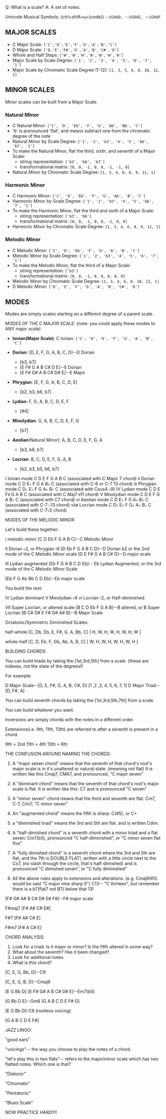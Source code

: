 Q: What is a scale? 
A: A set of notes.

Unicode Musical Symbols: (ctrl+shift+u+{code}) `♭:U266D, ♮:U266E, ♯:U266F`

## MAJOR SCALES

- C Major Scale: `['C','D','E','F','G','A','B','C']` 
- D Major Scale: `['D,'E','F#','G','A','B','C#','D']`
- Whole and Half Steps: `['W','W','H','W','W','W','H']`
- Major Scale by Scale Degree: `['1', '2', '3', '4', '5', '6', '7', '1']`
- Major Scale by Chromatic Scale Degree (1-12): `[1, 3, 5, 6, 8, 10, 12, 1]`


## MINOR SCALES

Minor scales can be built from a Major Scale.

### Natural Minor

- C Natural Minor: `['C', 'D', 'Eb', 'F', 'G', 'Ab', 'Bb', 'C']`
- 'b' is pronounced 'flat', and means subtract one from the chromatic degree of the note
- Natural Minor by Scale Degree: `['1', '2', 'b3', '4', '5', 'b6', 'b7', '1']`
- To make the Natural Minor, flat the third, sixth, and seventh of a Major Scale: 
  - string representation: `['b3', 'b6', 'b7']`
  - transformational matrix: `[0, 0, -1, 0, 0, -1, -1, 0]`
- Natural Minor by Chromatic Scale Degree: `[1, 3, 4, 6, 8, 9, 11, 1]` 

### Harmonic Minor

- C Harmonic Minor: `['C', 'D', 'Eb', 'F', 'G', 'Ab', 'B', 'C']`
- Harmonic Minor by Scale Degree: `['1', '2', 'b3', '4', '5', 'b6', '7', '1']`
- To make the Harmonic Minor, flat the third and sixth of a Major Scale: 
  - string representation: `['b3', 'b6']`
  - transformational matrix: `[0, 0, -1, 0, 0, -1, 0, 0]`
- Harmonic Minor by Chromatic Scale Degree: `[1, 3, 4, 6, 8, 9, 12, 1]` 

### Melodic Minor

- C Melodic Minor: `['C', 'D', 'Eb', 'F', 'G', 'A', 'B', 'C']`
- Melodic Minor by Scale Degree: `['1', '2', 'b3', '4', '5', '6', '7', '1']`
- To make the Melodic Minor, flat the third of a Major Scale: 
  - string representation: `['b3']`
  - transformational matrix: `[0, 0, -1, 0, 0, 0, 0, 0]`
- Melodic Minor by Chromatic Scale Degree: `[1, 3, 4, 6, 8, 10, 12, 1]`
- D Melodic Minor: `['D', 'E', 'F', 'G', 'A', 'B', 'C#', 'D']`


## MODES

Modes are simply scales starting on a different degree of a parent scale. 

MODES OF THE C MAJOR SCALE: (note: you could apply these modes to ANY major scale)

- **Ionian(Major Scale)**: C Ionian: `['C', 'D', 'E', 'F', 'G', 'A', 'B', 'C']`

- **Dorian**: [D, E, F, G, A, B, C, D]--D Dorian
  - [b3, b7]
  - [E F# G A B C# D E]--E Dorian
  - [E F# G# A B C# D# E]--E Major

- **Phrygian**: [E, F, G, A, B, C, D, E]
  - [b2, b3, b6, b7]

- **Lydian**: F, G, A, B, C, D, E, F
  - [#4]

- **Mixolydian**: G, A, B, C, D, E, F, G
  - [b7]

- **Aeolian**(Natural Minor): A, B, C, D, E, F, G, A
  - [b3, b6, b7]

- **Locrian**: B, C, D, E, F, G, A, B
  - [b2, b3, b5, b6, b7]


I	Ionian mode	C D E F G A B C	(associated with C Major 7 chord)
ii	Dorian mode	C D E♭ F G A B♭ C	(associated with C-6 or C-7 13 chord)
iii	Phrygian mode	C D♭ E♭ F G A♭ B♭ C	(associated with Csus4 ♭9)
IV	Lydian mode	C D E F♯ G A B C	(associated with C Maj7 ♯11 chord)
V	Mixolydian mode	C D E F G A B♭ C	(associated with C7 chord)
vi	Aeolian mode	C D E♭ F G A♭ B♭ C	(associated with C-7 ♭13 chord)
viiø	Locrian mode	C D♭ E♭ F G♭ A♭ B♭ C	(associated with C-7♭5 chord)



MODES OF THE MELODIC MINOR

Let's build these together:

i melodic minor 
[C D Eb F G A B C]--C Melodic Minor


II Dorian ♭2, or Phrygian ♮6
[D Eb F G A B C D]--D Dorian b2  or the 2nd mode of the C Melodic Minor scale
[D E F# G A B C# D]--D major scale

III Lydian augmented
[Eb F G A B C D Eb]-- Eb Lydian Augmented, or the 3rd mode of the C Melodic Minor Scale

[Eb F G Ab Bb C D Eb]--Eb major scale

You build the rest:

IV Lydian dominant
V Mixolydian ♭6
vi Locrian ♮2, or Half-diminished

VII Super Locrian, or altered scale
[B C D Eb F G A B]--B altered, or B Super Locrian
[B C# D# E F# G# A# B]--B Major Scale

Octatonic/Symmetric Diminished Scales:

half-whole
[C, Db, Eb, E, F#, G, A, Bb, C]
[  H,  W,  H, W,  H, W, H,  W ]


whole-half
[C, D, Eb, F, Gb, Ab, A, B, C]
[  W, H,  W, H,  W,  H, W, H ]


BUILDING CHORDS:

You can build triads by taking the [1st,3rd,5th] from a scale. (these are indexes, not the state of the degrees!)

For example:

D Major Scale--[D, E, F#, G, A, B, C#, D]
			   [1 ,2 ,3,  4, 5, 6, 7,  1]
D Major Triad--[D, F#, A]

You can build seventh chords by taking the [1st,3rd,5th,7th] from a scale. 

You can build whatever you want. 

Inversions are simply chords with the notes in a different order. 

Extensions(i.e. 9th, 11th, 13th) are referred to after a seventh is present in a chord.  

9th = 2nd
11th = 4th
13th = 6th



THE CONFUSION AROUND NAMING THE CHORDS:

1. A "major seven chord" means that the seventh of that chord's root's major scale is in it's unaltered or natural state. (meaning not flat) It is written like this Cmaj7, CMA7, and pronounced, "C major seven"

2. A "dominant chord" means that the seventh of that chord's root's major scale is flat. It is written like this: C7 and is pronounced "C seven"

3. A "minor seven" chord means that the third and seventh are flat: Cm7, C-7, Cmi7, "C minor seven"

4. An "augmented chord" means the fifth is sharp: C(#5), or C+

5. a "diminished triad" means the 3rd and 5th are flat. and is written Cdim.

6. A "half-dimished chord" is a seventh chord with a minor triad and a flat seven: Cm7(b5), pronounced "C half-diminished", or "C minor seven flat five"

7. A "fully dimished chord" is a seventh chord where the 3rd and 5th are flat, and the 7th is DOUBLE FLAT!, written with a little circle next to the Co7, (no slash through the circle, that's half-dimished) and is pronounced "C dimished seven", or "C fully diminished"  

8. All the above rules apply to extensions and alterations. (e.g. Cmaj9(#5) would be said "C major nine sharp 5") C13-- "C thirteen", but remember there is a b7(flat7 not B7) below that 13!

[F# G# A# B C# D# E# F#]--F# major scale

F#maj7
[F# A# C# E#]

F#7 
[F# A# C# E]

F#m7 
[F# A C# E]



CHORD ANALYSIS:

1. Look for a triad. Is it major or minor? Is the fifth altered in some way? 
2. What about the seventh? Has it been changed?
3. Look for additional notes. 
4. What is this chord? 

[C, E, G, Bb, D]--C9

[C, E, G, B, D]--Cmaj9 

[E G Bb D]
[E F# G# A B C# D# E]--Em7(b5)

[G Bb D E]--Gm6
[G A B C D E F# G]

[E G Bb D]-C9 (rootless voicing)

[G A B C D E F#]

JAZZ LINGO: 

"good ears"

"voicings"-- the way you choose to play the notes of a chord.

"let's play this in two flats"-- refers to the major/minor scale which has two flatted notes. Which one is that? 

"Diatonic"

"Chromatic"

"Pentatonic"

"Blues Scale"

NOW PRACTICE HARD!!!!











